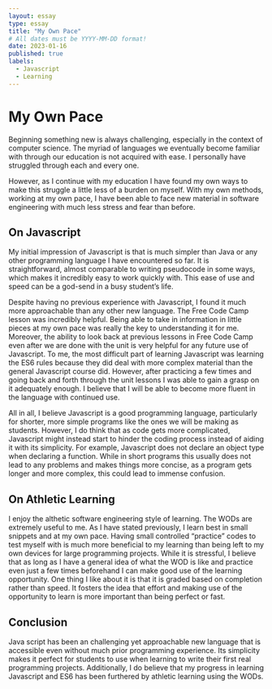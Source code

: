 ```yaml
---
layout: essay
type: essay
title: "My Own Pace"
# All dates must be YYYY-MM-DD format!
date: 2023-01-16
published: true
labels:
  - Javascript
  - Learning
---
```


# My Own Pace

Beginning something new is always challenging, especially in the context of computer science. The myriad of languages we eventually become familiar with through our education is not acquired with ease. I personally have struggled through each and every one. 

However, as I continue with my education I have found my own ways to make this struggle a little less of a burden on myself. With my own methods, working at my own pace, I have been able to face new material in software engineering with much less stress and fear than before. 

## On Javascript
My initial impression of Javascript is that is much simpler than Java or any other programming language I have encountered so far. It is straightforward, almost comparable to writing pseudocode in some ways, which makes it incredibly easy to work quickly with. This ease of use and speed can be a god-send in a busy student’s life. 

Despite having no previous experience with Javascript, I found it much more approachable than any other new language. The Free Code Camp lesson was incredibly helpful. Being able to take in information in little pieces at my own pace was really the key to understanding it for me. Moreover, the ability to look back at previous lessons in Free Code Camp even after we are done with the unit is very helpful for any future use of Javascript. To me, the most difficult part of learning Javascript was learning the ES6 rules because they did deal with more complex material than the general Javascript course did. However, after practicing a few times and going back and forth through the unit lessons I was able to gain a grasp on it adequately enough. I believe that I will be able to become more fluent in the language with continued use. 

All in all, I believe Javascript is a good programming language, particularly for shorter, more simple programs like the ones we will be making as students. However, I do think that as code gets more complicated, Javascript might instead start to hinder the coding process instead of aiding it with its simplicity. For example, Javascript does not declare an object type when declaring a function. While in short programs this usually does not lead to any problems and makes things more concise, as a program gets longer and more complex, this could lead to immense confusion. 

## On Athletic Learning
I enjoy the althetic software engineering style of learning. The WODs are extremely useful to me. As I have stated previously, I learn best in small snippets and at my own pace. Having small controlled “practice” codes to test myself with is much more beneficial to my learning than being left to my own devices for large programming projects. While it is stressful, I believe that as long as I have a general idea of what the WOD is like and practice even just a few times beforehand I can make good use of the learning opportunity. One thing I like about it is that it is graded based on completion rather than speed. It fosters the idea that effort and making use of the opportunity to learn is more important than being perfect or fast.

## Conclusion
Java script has been an challenging yet approachable new language that is accessible even without much prior programming experience. Its simplicity makes it perfect for students to use when learning to write their first real programming projects. Additionally, I do believe that my progress in learning Javascript and ES6 has been furthered by athletic learning using the WODs.

